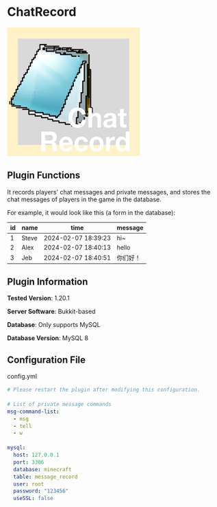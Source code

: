 # ChatRecord

<img src="ChatRecord.png" width="310" height="300" alt="image">

## Plugin Functions

It records players' chat messages and private messages, and stores the chat messages of players in the game in the database.

For example, it would look like this (a form in the database):

| id   | name  | time                | message  |
| ---- | ----- | ------------------- | -------- |
| 1    | Steve | 2024-02-07 18:39:23 | hi~      |
| 2    | Alex  | 2024-02-07 18:40:13 | hello    |
| 3    | Jeb   | 2024-02-07 18:40:51 | 你们好！ |

## Plugin Information

**Tested Version**: 1.20.1

**Server Software**: Bukkit-based

**Database**: Only supports MySQL

**Database Version**: MySQL 8

## Configuration File

config.yml

```yaml
# Please restart the plugin after modifying this configuration.

# List of private message commands
msg-command-list:
  - msg
  - tell
  - w

mysql:
  host: 127.0.0.1
  port: 3306
  database: minecraft
  table: message_record
  user: root
  password: "123456"
  useSSL: false
``` 
